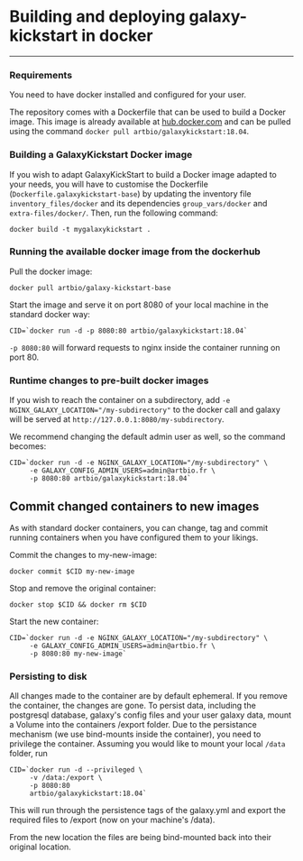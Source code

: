 
# Building and deploying galaxy-kickstart in docker
----

### Requirements
You need to have docker installed and configured for your user.

The repository comes with a Dockerfile that can be used to build a Docker image. This image
is already available at [hub.docker.com](https://hub.docker.com/repository/docker/artbio/galaxykickstart/general)
and can be pulled using the command `docker pull artbio/galaxykickstart:18.04`.

### Building a GalaxyKickstart Docker image
If you wish to adapt GalaxyKickStart to build a Docker image adapted to your needs, you will
have to customise the Dockerfile (`Dockerfile.galaxykickstart-base`) by updating the inventory
file `inventory_files/docker` and its dependencies `group_vars/docker` and `extra-files/docker/`.
Then, run the following command:

```
docker build -t mygalaxykickstart .
```

### Running the available docker image from the dockerhub

Pull the docker image:
```
docker pull artbio/galaxy-kickstart-base
```

Start the image and serve it on port 8080 of your local machine in the standard docker way:
```
CID=`docker run -d -p 8080:80 artbio/galaxykickstart:18.04`
```

`-p 8080:80` will forward requests to nginx inside the container running on port 80.

### Runtime changes to pre-built docker images

If you wish to reach the container on a subdirectory, add `-e NGINX_GALAXY_LOCATION="/my-subdirectory"` to the docker call 
and galaxy will be served at `http://127.0.0.1:8080/my-subdirectory`.

We recommend changing the default admin user as well, so the command becomes:
```
CID=`docker run -d -e NGINX_GALAXY_LOCATION="/my-subdirectory" \
     -e GALAXY_CONFIG_ADMIN_USERS=admin@artbio.fr \
     -p 8080:80 artbio/galaxykickstart:18.04`
```

## Commit changed containers to new images

As with standard docker containers, you can change, tag and commit running containers when you have configured them to your likings.

Commit the changes to my-new-image:
```
docker commit $CID my-new-image

```
Stop and remove the original container:
```
docker stop $CID && docker rm $CID
```
Start the new container:
```
CID=`docker run -d -e NGINX_GALAXY_LOCATION="/my-subdirectory" \
     -e GALAXY_CONFIG_ADMIN_USERS=admin@artbio.fr \
     -p 8080:80 my-new-image`
```

### Persisting to disk

All changes made to the container are by default ephemeral. If you remove the container,
the changes are gone. To persist data, including the postgresql database, galaxy's config
files and your user galaxy data, mount a Volume into the containers /export folder.
Due to the persistance mechanism (we use bind-mounts inside the container), you need to
privilege the container. Assuming you would like to mount your local `/data` folder, run
```
CID=`docker run -d --privileged \
     -v /data:/export \
     -p 8080:80
     artbio/galaxykickstart:18.04`
```
This will run through the persistence tags of the galaxy.yml and export the required files
to /export (now on your machine's /data).

From the new location the files are being bind-mounted back into their original location.
